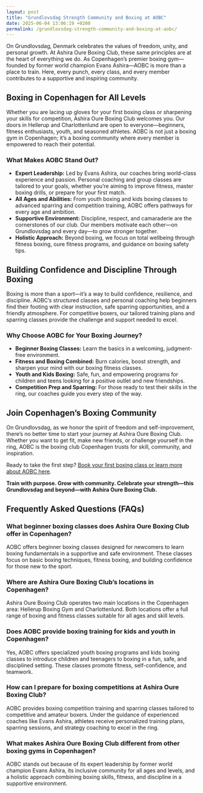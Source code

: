 ```yaml
---
layout: post
title: "Grundlovsdag Strength Community and Boxing at AOBC"
date: 2025-06-04 13:06:19 +0200
permalink: /grundlovsdag-strength-community-and-boxing-at-aobc/
---
```

On Grundlovsdag, Denmark celebrates the values of freedom, unity, and personal growth. At Ashira Oure Boxing Club, these same principles are at the heart of everything we do. As Copenhagen’s premier boxing gym—founded by former world champion Evans Ashira—AOBC is more than a place to train. Here, every punch, every class, and every member contributes to a supportive and inspiring community.

## Boxing in Copenhagen for All Levels

Whether you are lacing up gloves for your first boxing class or sharpening your skills for competition, Ashira Oure Boxing Club welcomes you. Our doors in Hellerup and Charlottenlund are open to everyone—beginners, fitness enthusiasts, youth, and seasoned athletes. AOBC is not just a boxing gym in Copenhagen; it’s a boxing community where every member is empowered to reach their potential.

### What Makes AOBC Stand Out?

- **Expert Leadership:** Led by Evans Ashira, our coaches bring world-class experience and passion. Personal coaching and group classes are tailored to your goals, whether you’re aiming to improve fitness, master boxing drills, or prepare for your first match.
- **All Ages and Abilities:** From youth boxing and kids boxing classes to advanced sparring and competition training, AOBC offers pathways for every age and ambition.
- **Supportive Environment:** Discipline, respect, and camaraderie are the cornerstones of our club. Our members motivate each other—on Grundlovsdag and every day—to grow stronger together.
- **Holistic Approach:** Beyond boxing, we focus on total wellbeing through fitness boxing, oure fitness programs, and guidance on boxing safety tips.

## Building Confidence and Discipline Through Boxing

Boxing is more than a sport—it’s a way to build confidence, resilience, and discipline. AOBC’s structured classes and personal coaching help beginners find their footing with clear instruction, safe sparring opportunities, and a friendly atmosphere. For competitive boxers, our tailored training plans and sparring classes provide the challenge and support needed to excel.

### Why Choose AOBC for Your Boxing Journey?

- **Beginner Boxing Classes:** Learn the basics in a welcoming, judgment-free environment.
- **Fitness and Boxing Combined:** Burn calories, boost strength, and sharpen your mind with our boxing fitness classes.
- **Youth and Kids Boxing:** Safe, fun, and empowering programs for children and teens looking for a positive outlet and new friendships.
- **Competition Prep and Sparring:** For those ready to test their skills in the ring, our coaches guide you every step of the way.

## Join Copenhagen’s Boxing Community

On Grundlovsdag, as we honor the spirit of freedom and self-improvement, there’s no better time to start your journey at Ashira Oure Boxing Club. Whether you want to get fit, make new friends, or challenge yourself in the ring, AOBC is the boxing club Copenhagen trusts for skill, community, and inspiration.

Ready to take the first step? [Book your first boxing class or learn more about AOBC here](https://www.ashiraoure.com/).

**Train with purpose. Grow with community. Celebrate your strength—this Grundlovsdag and beyond—with Ashira Oure Boxing Club.**

## Frequently Asked Questions (FAQs)

### What beginner boxing classes does Ashira Oure Boxing Club offer in Copenhagen?

AOBC offers beginner boxing classes designed for newcomers to learn boxing fundamentals in a supportive and safe environment. These classes focus on basic boxing techniques, fitness boxing, and building confidence for those new to the sport.

### Where are Ashira Oure Boxing Club’s locations in Copenhagen?

Ashira Oure Boxing Club operates two main locations in the Copenhagen area: Hellerup Boxing Gym and Charlottenlund. Both locations offer a full range of boxing and fitness classes suitable for all ages and skill levels.

### Does AOBC provide boxing training for kids and youth in Copenhagen?

Yes, AOBC offers specialized youth boxing programs and kids boxing classes to introduce children and teenagers to boxing in a fun, safe, and disciplined setting. These classes promote fitness, self-confidence, and teamwork.

### How can I prepare for boxing competitions at Ashira Oure Boxing Club?

AOBC provides boxing competition training and sparring classes tailored to competitive and amateur boxers. Under the guidance of experienced coaches like Evans Ashira, athletes receive personalized training plans, sparring sessions, and strategy coaching to excel in the ring.

### What makes Ashira Oure Boxing Club different from other boxing gyms in Copenhagen?

AOBC stands out because of its expert leadership by former world champion Evans Ashira, its inclusive community for all ages and levels, and a holistic approach combining boxing skills, fitness, and discipline in a supportive environment.

<script type="application/ld+json">
{
  "@context": "https://schema.org",
  "@type": "BlogPosting",
  "headline": "Grundlovsdag Strength Community and Boxing at AOBC",
  "description": "Discover how Ashira Oure Boxing Club in Copenhagen celebrates Grundlovsdag with a focus on community, fitness, and boxing training for all levels, including beginners and youth.",
  "url": "https://www.ashiraoure.com/",
  "datePublished": "2024-06-05",
  "author": {
    "@type": "Person",
    "name": "Evans Ashira"
  },
  "publisher": {
    "@type": "Person",
    "name": "Evans Ashira"
  },
  "mainEntityOfPage": {
    "@type": "WebPage",
    "@id": "https://www.ashiraoure.com/"
  },
  "keywords": "ashira oure boxing club, ashira oure, aobc, evans ashira, ashira boxing, boxing club copenhagen, boxing gym copenhagen, boxing copenhagen, hellerup boxing gym, copenhagen boxing club, bokseklub københavn, beginner boxing classes, boxing club for beginners, boxing academy, youth boxing, kids boxing near me, boxing classes, sparring classes, boxing competition training, boxing training for kids, amateur boxing club, boxing fitness, oure fitness, boxing community, boxing drills, boxing safety tips"
}
</script>

<script type="application/ld+json">
{
  "@context": "https://schema.org",
  "@type": "FAQPage",
  "mainEntity": [
    {
      "@type": "Question",
      "name": "What beginner boxing classes does Ashira Oure Boxing Club offer in Copenhagen?",
      "acceptedAnswer": {
        "@type": "Answer",
        "text": "AOBC offers beginner boxing classes designed for newcomers to learn boxing fundamentals in a supportive and safe environment. These classes focus on basic boxing techniques, fitness boxing, and building confidence for those new to the sport."
      }
    },
    {
      "@type": "Question",
      "name": "Where are Ashira Oure Boxing Club’s locations in Copenhagen?",
      "acceptedAnswer": {
        "@type": "Answer",
        "text": "Ashira Oure Boxing Club operates two main locations in the Copenhagen area: Hellerup Boxing Gym and Charlottenlund. Both locations offer a full range of boxing and fitness classes suitable for all ages and skill levels."
      }
    },
    {
      "@type": "Question",
      "name": "Does AOBC provide boxing training for kids and youth in Copenhagen?",
      "acceptedAnswer": {
        "@type": "Answer",
        "text": "Yes, AOBC offers specialized youth boxing programs and kids boxing classes to introduce children and teenagers to boxing in a fun, safe, and disciplined setting. These classes promote fitness, self-confidence, and teamwork."
      }
    },
    {
      "@type": "Question",
      "name": "How can I prepare for boxing competitions at Ashira Oure Boxing Club?",
      "acceptedAnswer": {
        "@type": "Answer",
        "text": "AOBC provides boxing competition training and sparring classes tailored to competitive and amateur boxers. Under the guidance of experienced coaches like Evans Ashira, athletes receive personalized training plans, sparring sessions, and strategy coaching to excel in the ring."
      }
    },
    {
      "@type": "Question",
      "name": "What makes Ashira Oure Boxing Club different from other boxing gyms in Copenhagen?",
      "acceptedAnswer": {
        "@type": "Answer",
        "text": "AOBC stands out because of its expert leadership by former world champion Evans Ashira, its inclusive community for all ages and levels, and a holistic approach combining boxing skills, fitness, and discipline in a supportive environment."
      }
    }
  ]
}
</script>
